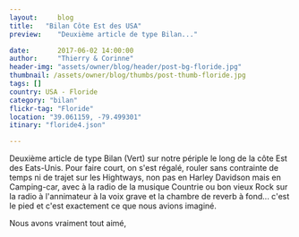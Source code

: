 ```yaml
---
layout:     blog
title:   "Bilan Côte Est des USA"
preview:    "Deuxième article de type Bilan..."

date:       2017-06-02 14:00:00
author:     "Thierry & Corinne"
header-img: "assets/owner/blog/header/post-bg-floride.jpg"
thumbnail: /assets/owner/blog/thumbs/post-thumb-floride.jpg
tags: []
country: USA - Floride
category: "bilan"
flickr-tag: "Floride"
location: "39.061159, -79.499301"
itinary: "floride4.json"

---
```


Deuxième article de type Bilan (Vert) sur notre périple le long de la côte Est des Eats-Unis.
Pour faire court, on s'est régalé, rouler sans contrainte de temps ni de trajet sur les Hightways, non pas en Harley Davidson mais en Camping-car, avec à la radio de la musique Countrie ou bon vieux Rock sur la radio à l'annimateur à la voix grave et la chambre de reverb à fond... c'est le pied et c'est exactement ce que nous avions imaginé.

Nous avons vraiment tout aimé, 